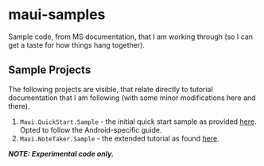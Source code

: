 # maui-samples

Sample code, from MS documentation, that I am working through (so I can get a taste for how things hang together).

## Sample Projects

The following projects are visible, that relate directly to tutorial documentation that I am following (with some minor modifications here and there).

1. `Maui.QuickStart.Sample` - the initial quick start sample as provided [here](https://learn.microsoft.com/en-us/dotnet/maui/get-started/first-app?tabs=vswin&pivots=devices-android). Opted to follow the Android-specific guide.
2. `Maui.NoteTaker.Sample` - the extended tutorial as found [here](https://learn.microsoft.com/en-us/dotnet/maui/get-started/first-app?tabs=vswin&pivots=devices-android).

***NOTE: Experimental code only.***
